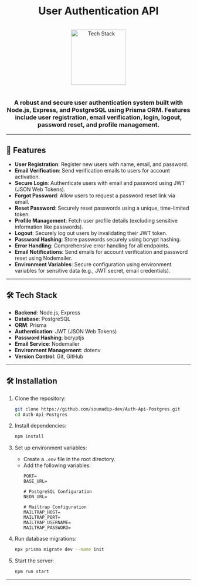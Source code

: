 <h1 align="center">
  <br>
  User Authentication API
  <br>
</h1>

<div align="center">
  <a href="https://github.com/soumadip-dev">
    <img src="https://skillicons.dev/icons?i=nodejs,express,postgres,github" alt="Tech Stack" width="150" style="padding: 15px 0;">
  </a>
</div>

<h3 align="center">
  A robust and secure user authentication system built with Node.js, Express, and PostgreSQL using Prisma ORM. Features include user registration, email verification, login, logout, password reset, and profile management.
</h3>

---

## 🚀 Features

- **User Registration**: Register new users with name, email, and password.
- **Email Verification**: Send verification emails to users for account activation.
- **Secure Login**: Authenticate users with email and password using JWT (JSON Web Tokens).
- **Forgot Password**: Allow users to request a password reset link via email.
- **Reset Password**: Securely reset passwords using a unique, time-limited token.
- **Profile Management**: Fetch user profile details (excluding sensitive information like passwords).
- **Logout**: Securely log out users by invalidating their JWT token.
- **Password Hashing**: Store passwords securely using bcrypt hashing.
- **Error Handling**: Comprehensive error handling for all endpoints.
- **Email Notifications**: Send emails for account verification and password reset using Nodemailer.
- **Environment Variables**: Secure configuration using environment variables for sensitive data (e.g., JWT secret, email credentials).

---

## 🛠️ Tech Stack

- **Backend**: Node.js, Express
- **Database**: PostgreSQL
- **ORM**: Prisma
- **Authentication**: JWT (JSON Web Tokens)
- **Password Hashing**: bcryptjs
- **Email Service**: Nodemailer
- **Environment Management**: dotenv
- **Version Control**: Git, GitHub

---

## 🛠️ Installation

1. Clone the repository:
   ```bash
   git clone https://github.com/soumadip-dev/Auth-Api-Postgres.git
   cd Auth-Api-Postgres
   ```

2. Install dependencies:
   ```bash
   npm install
   ```

3. Set up environment variables:
   - Create a `.env` file in the root directory.
   - Add the following variables:
     ```env
     PORT=
     BASE_URL=

     # PostgreSQL Configuration
     NEON_URL=

     # Mailtrap Configuration
     MAILTRAP_HOST=
     MAILTRAP_PORT=
     MAILTRAP_USERNAME=
     MAILTRAP_PASSWORD=
     ```

4. Run database migrations:
   ```bash
   npx prisma migrate dev --name init
   ```

5. Start the server:
   ```bash
   npm run start
   ```

---
